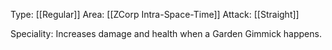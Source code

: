 Type: [[Regular]]
Area: [[ZCorp Intra-Space-Time]]
Attack: [[Straight]]

Speciality: Increases damage and health when a Garden Gimmick happens.